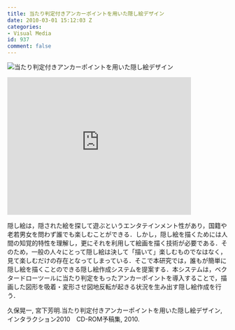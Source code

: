 ```yaml
---
title: 当たり判定付きアンカーポイントを用いた隠し絵デザイン
date: 2010-03-01 15:12:03 Z
categories:
- Visual Media
id: 937
comment: false
---
```


![当たり判定付きアンカーポイントを用いた隠し絵デザイン](http://web.archive.org/web/20140810181815im_/http://miyashita.com/kakushie.jpg)


<iframe width="420" height="315" src="https://www.youtube.com/embed/Uuy0G7Pjtn8" frameborder="0" allowfullscreen></iframe>



隠し絵は，隠された絵を探して遊ぶというエンタテインメント性があり，国籍や老若男女を問わず誰でも楽しむことができる．しかし，隠し絵を描くためには人間の知覚的特性を理解し，更にそれを利用して絵画を描く技術が必要である．そのため，一般の人々にとって隠し絵は決して「描いて」楽しむものでなはなく，見て楽しむだけの存在となってしまっている．そこで本研究では，誰もが簡単に隠し絵を描くことのできる隠し絵作成システムを提案する．本システムは，ベクタードローツールに当たり判定をもったアンカーポイントを導入することで，描画した図形を吸着・変形させ図地反転が起きる状況を生み出す隠し絵作成を行う．

久保晃一, 宮下芳明.当たり判定付きアンカーポイントを用いた隠し絵デザイン, インタラクション2010　CD-ROM予稿集, 2010.
